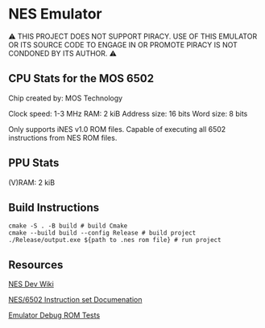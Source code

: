 # NES Emulator

⚠ THIS PROJECT DOES NOT SUPPORT PIRACY. USE OF THIS EMULATOR OR ITS SOURCE CODE TO ENGAGE IN OR PROMOTE PIRACY IS NOT CONDONED BY ITS AUTHOR. ⚠ 

## CPU Stats for the MOS 6502

Chip created by: MOS Technology 

Clock speed: 1-3 MHz
RAM: 2 kiB
Address size: 16 bits
Word size: 8 bits

Only supports iNES v1.0 ROM files.
Capable of executing all 6502 instructions from NES ROM files. 

## PPU Stats 

(V)RAM: 2 kiB

## Build Instructions

```SH
cmake -S . -B build # build Cmake
cmake --build build --config Release # build project
./Release/output.exe ${path to .nes rom file} # run project
```

## Resources

<a href=https://www.nesdev.org/wiki/Nesdev_Wiki>NES Dev Wiki </a>

<a href=https://www.nesdev.org/obelisk-6502-guide/reference.html#DEX> NES/6502 Instruction set Documenation </a>

<a href=https://www.nesdev.org/wiki/Emulator_tests> Emulator Debug ROM Tests </a>
